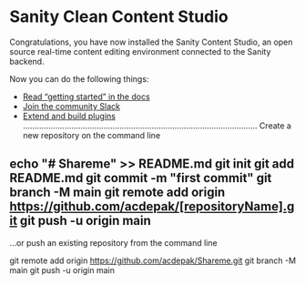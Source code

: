 # Sanity Clean Content Studio

Congratulations, you have now installed the Sanity Content Studio, an open source real-time content editing environment connected to the Sanity backend.

Now you can do the following things:

- [Read “getting started” in the docs](https://www.sanity.io/docs/introduction/getting-started?utm_source=readme)
- [Join the community Slack](https://slack.sanity.io/?utm_source=readme)
- [Extend and build plugins](https://www.sanity.io/docs/content-studio/extending?utm_source=readme)
......................................................................................................
Create a new repository on the command line

echo "# Shareme" >> README.md
git init
git add README.md
git commit -m "first commit"
git branch -M main
git remote add origin https://github.com/acdepak/[repositoryName].git
git push -u origin main
---------------------------------------------------
…or push an existing repository from the command line

git remote add origin https://github.com/acdepak/Shareme.git
git branch -M main
git push -u origin main